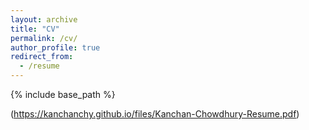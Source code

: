 ```yaml
---
layout: archive
title: "CV"
permalink: /cv/
author_profile: true
redirect_from:
  - /resume
---
```


{% include base_path %}


(https://kanchanchy.github.io/files/Kanchan-Chowdhury-Resume.pdf)
